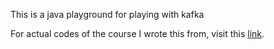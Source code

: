 This is a java playground for playing with kafka

For actual codes of the course I wrote this from, visit this
[link](https://github.com/conduktor/kafka-beginners-course/tree/main/kafka-basics/src/main/java/io/conduktor/demos/kafka).